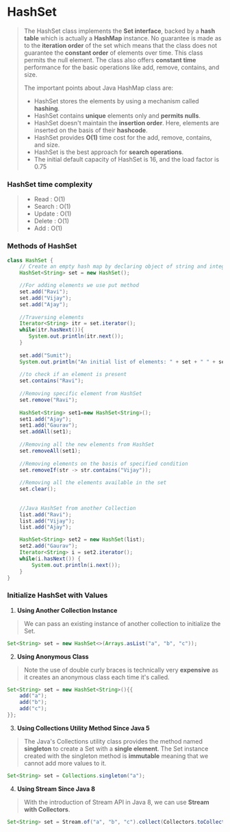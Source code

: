 # HashSet
>The HashSet class implements the **Set interface**, backed by a **hash table** which is actually a **HashMap** instance. 
>No guarantee is made as to the **iteration order** of the set which means that the class does not guarantee the **constant order** of elements over time. 
>This class permits the null element. 
>The class also offers **constant time** performance for the basic operations like add, remove, contains, and size.
>
>The important points about Java HashMap class are:
>
>* HashSet stores the elements by using a mechanism called **hashing**.
>* HashSet contains **unique** elements only and **permits nulls**.
>* HashSet doesn't maintain the **insertion order**. Here, elements are inserted on the basis of their **hashcode**.
>* HashSet provides **O(1)** time cost for the add, remove, contains, and size.
>* HashSet is the best approach for **search operations**.
>* The initial default capacity of HashSet is 16, and the load factor is 0.75

### HashSet time complexity    
>* Read   : O(1)
>* Search : O(1)
>* Update : O(1)
>* Delete : O(1)
>* Add    : O(1)

### Methods of HashSet
```java
class HashSet {
    // Create an empty hash map by declaring object of string and integer type
    HashSet<String> set = new HashSet();    

    //For adding elements we use put method
    set.add("Ravi");  
    set.add("Vijay");  
    set.add("Ajay");  
  
    //Traversing elements  
    Iterator<String> itr = set.iterator();  
    while(itr.hasNext()){  
       System.out.println(itr.next());  
    }    
  
    set.add("Sumit");  
    System.out.println("An initial list of elements: " + set + " " + set.size());  
  
    //to check if an element is present
    set.contains("Ravi");
  
    //Removing specific element from HashSet  
    set.remove("Ravi");  
    
    HashSet<String> set1=new HashSet<String>();  
    set1.add("Ajay");  
    set1.add("Gaurav");  
    set.addAll(set1);    
  
    //Removing all the new elements from HashSet  
    set.removeAll(set1);  
  
    //Removing elements on the basis of specified condition  
    set.removeIf(str -> str.contains("Vijay"));    
  
    //Removing all the elements available in the set  
    set.clear();  
  
  
    //Java HashSet from another Collection
    list.add("Ravi");  
    list.add("Vijay");  
    list.add("Ajay");  

    HashSet<String> set2 = new HashSet(list);  
    set2.add("Gaurav");  
    Iterator<String> i = set2.iterator();  
    while(i.hasNext()) {  
        System.out.println(i.next());  
    } 
}
```

### Initialize HashSet with Values
1. **Using Another Collection Instance**
>We can pass an existing instance of another collection to initialize the Set.
```java
Set<String> set = new HashSet<>(Arrays.asList("a", "b", "c"));
```

2. **Using Anonymous Class**
>Note the use of double curly braces is technically very **expensive** as it creates an anonymous class each time it's called.
```java
Set<String> set = new HashSet<String>(){{
    add("a");
    add("b");
    add("c");
}};
```

3. **Using Collections Utility Method Since Java 5**
>The Java's Collections utility class provides the method named **singleton** to create a Set with a **single element**. 
>The Set instance created with the singleton method is **immutable** meaning that we cannot add more values to it.
```java
Set<String> set = Collections.singleton("a");
```

4. **Using Stream Since Java 8**
>With the introduction of Stream API in Java 8, we can use **Stream with Collectors**.
```java
Set<String> set = Stream.of("a", "b", "c").collect(Collectors.toCollection(HashSet::new));
```
